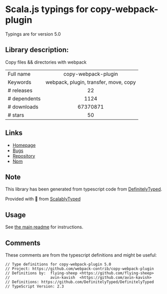 
# Scala.js typings for copy-webpack-plugin

Typings are for version 5.0

## Library description:
Copy files && directories with webpack

|                    |                 |
| ------------------ | :-------------: |
| Full name          | copy-webpack-plugin |
| Keywords           | webpack, plugin, transfer, move, copy |
| # releases         | 22 |
| # dependents       | 1124 |
| # downloads        | 67370871 |
| # stars            | 50 |

## Links
- [Homepage](https://github.com/webpack-contrib/copy-webpack-plugin)
- [Bugs](https://github.com/webpack-contrib/copy-webpack-plugin/issues)
- [Repository](https://github.com/webpack-contrib/copy-webpack-plugin)
- [Npm](https://www.npmjs.com/package/copy-webpack-plugin)
    


## Note
This library has been generated from typescript code from [DefinitelyTyped](https://definitelytyped.org).

Provided with :purple_heart: from [ScalablyTyped](https://github.com/oyvindberg/ScalablyTyped)

## Usage
See [the main readme](../../readme.md) for instructions.

## Comments

These comments are from the typescript definitions and might be useful:
```
// Type definitions for copy-webpack-plugin 5.0
// Project: https://github.com/webpack-contrib/copy-webpack-plugin
// Definitions by: 	flying-sheep <https://github.com/flying-sheep>
// 					avin-kavish  <https://github.com/avin-kavish>
// Definitions: https://github.com/DefinitelyTyped/DefinitelyTyped
// TypeScript Version: 2.3

```

